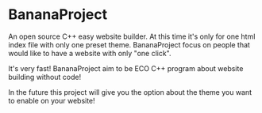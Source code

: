 # BananaProject



An open source C++ easy website builder.
At this time it's only for one html index file with only one preset theme.
BananaProject focus on people that would like to have a website with only "one click".

It's very fast!
BananaProject aim to be ECO C++ program about website building without code!

In the future this project will give you the option about the theme you want to enable on your website!
